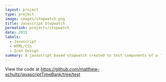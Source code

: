 ```yaml
---
layout: project
type: project
image: images/stopwatch.png
title: Javascript Stopwatch
permalink: projects/stopwatch
date: 2015
labels:
  - Javascript
  - HTML/CSS
  - Icon Design
summary: A javascript based stopwatch created to test components of a "time bank" application to facilitate productivity by "storing" and "spending" time.
---
```


View the code at https://github.com/matthew-schultz/javascriptTimeBank/tree/test


